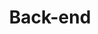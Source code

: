 ---
title: "Back-end"
layout: category
permalink: /categories/maeil-back-end/
author_profile: true
taxonomy: Back-end
sidebar:
  nav: "categories"
---